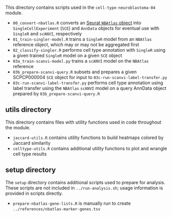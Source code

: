 This directory contains scripts used in the `cell-type-neuroblastoma-04` module.

* `00_convert-nbatlas.R` converts an [Seurat `NBAtlas` object](https://data.mendeley.com/datasets/yhcf6787yp/3) into `SingleCellExperiment` (`SCE`) and `AnnData` objects for eventual use with `SingleR` and `scANVI`, respectively
* `01_train-singler-model.R` trains a `SingleR` model from an `NBAtlas` reference object, which may or may not be aggregated first
* `02_classify-singler.R` performs cell type annotation with `SingleR` using a given trained `SingleR` model on a given `SCE` object
* `03a_train-scanvi-model.py` trains a `scANVI` model on the `NBAtlas` reference
* `03b_prepare-scanvi-query.R` subsets and prepares a given SCPCP000004 `SCE` object for input to `03c-run-scanvi-label-transfer.py`
* `03c-run-scanvi-label-transfer.py` performs cell type annotation using label transfer using the `NBAtlas` `scANVI` model on a query AnnData object prepared by `03b_prepare-scanvi-query.R`

## utils directory

This directory contains files with utility functions used in code throughout the module.

* `jaccard-utils.R` contains utility functions to build heatmaps colored by Jaccard similarity
* `celltype-utils.R` contains additional utility functions to plot and wrangle cell type results


## setup directory

The `setup` directory contains additional scripts used to prepare for analysis.
These scripts are not included in `../run-analysis.sh`; usage information is provided in scripts directly.

* `prepare-nbatlas-gene-lists.R` is manually run to create `../references/nbatlas-marker-genes.tsv`
